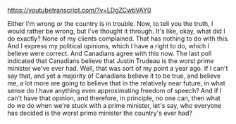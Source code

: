 https://youtubetranscript.com/?v=LDgZCwbVAY0

 Either I'm wrong or the country is in trouble. Now, to tell you the truth, I would rather be wrong, but I've thought it through. It's like, okay, what did I do exactly? None of my clients complained. That has nothing to do with this. And I express my political opinions, which I have a right to do, which I believe were correct. And Canadians agree with this now. The last poll indicated that Canadians believe that Justin Trudeau is the worst prime minister we've ever had. Well, that was sort of my point a year ago. If I can't say that, and yet a majority of Canadians believe it to be true, and believe me, a lot more are going to believe that in the relatively near future, in what sense do I have anything even approximating freedom of speech? And if I can't have that opinion, and therefore, in principle, no one can, then what do we do when we're stuck with a prime minister, let's say, who everyone has decided is the worst prime minister the country's ever had?